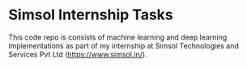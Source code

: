# Simsol Internship Tasks

This code repo is consists of machine learning and deep learning implementations as part of my internship at Simsol Technologies and Services Pvt Ltd (https://www.simsol.in/).
